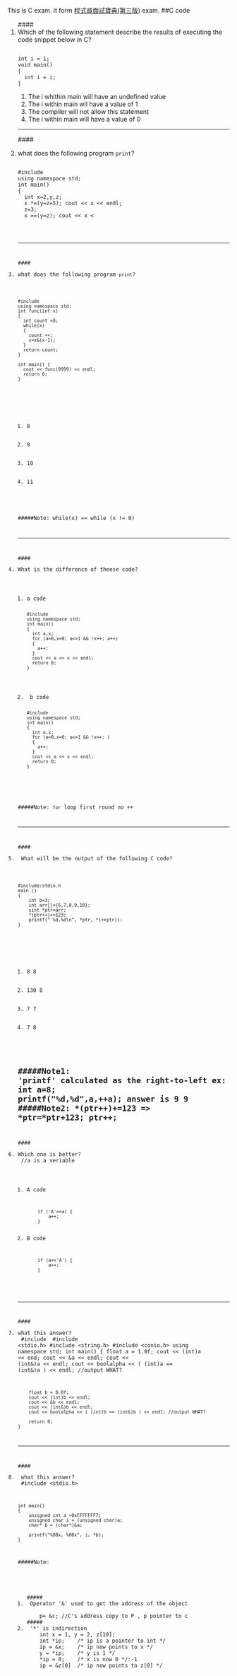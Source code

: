 This is C exam. it form [程式員面試寶典(第三版)](http://m.sanmin.com.tw/Product/Index/001680953) exam.
##C code
<ol>
####<li> Which of the following statement describe the results of executing the code snippet below in C?</li>
<pre><code>
int i = 1;
void main()
{
  int i = i;
}
</code></pre>

<ol>
<li>The i whithin main will have an undefined value</li>
<li>The i within main wil have a value of 1</li>
<li>The compiler will not allow this statement</li>
<li>The i within main will have a value of 0</li>
</ol>

---

####<li>what does the following program `print`?</li>
<pre><code>
#include <iostream>
using namespace std;
int main()
{
  int x=2,y,z;
  x *=(y=z=5); cout << x << endl;
  z=3;
  x ==(y=z); cout << x <<endl;
  x =(y==z); cout << x <<endl;
  x =(y&z); cout << x <<endl;
  x =(y&&z); cout << x << endl;
  y=4;
  x=(y|z); cout << x << endl;
  x=(y||z); cout << x << endl;
  return 0;
}
</code></pre>

---

####<li>what does the following program `print`?</li>
<pre><code>
#include <iostream>
using namespace std;
int func(int x)
{
  int count =0;
  while(x)
  {
    count ++;
    x=x&(x-1);
  }
  return count;
}

int main() {
  cout << func(9999) << endl;
  return 0;
}
</code></pre>
  <ol>
  <li>8</li>
  <li>9</li>
  <li>10</li>
  <li>11</li>
  </ol>

#####Note: while(x) == while (x != 0)

---

####<li>What is the difference of theese code?</li>

<ol>
<li>a code
<pre><code>
#include <iostream>
using namespace std;
int main()
{
  int a,x;
  for (a=0,x=0; a<=1 && !x++; a++)
  {
    a++;
  }
  cout << a << x << endl;
  return 0;
}
</code></pre>
</li>

<li> b code
<pre><code>
#include <iostream>
using namespace std;
int main()
{
  int a,x;
  for (a=0,x=0; a<=1 && !x++; )
  {
    a++;
  }
  cout << a << x << endl;
  return 0;
}
</code></pre>
</li>
</ol>

#####Note: `for` loop first round no ++

---

####<li> What will be the output of the following C code?</li>

<pre><code>
#include:stdio.h
main ()
{
	int b=3;
	int arr[]={6,7,8,9,10};
	sint *ptr=arr;
	*(ptr++)+=123;
	printf(" %d,%d\n", *ptr, *(++ptr));
}
</code></pre>
 <ol>
 <li>8 8</li>
 <li>130 8</li>
 <li>7 7</li>
 <li>7 8</li>
 </ol>

#####Note1: 'printf' calculated as the right-to-left 
	ex: 
	int a=8;
	printf("%d,%d",a,++a);
	answer is 9 9
#####Note2: \*(ptr++)+=123 => \*ptr=\*ptr+123; ptr++;
---

####<li>Which one is better?</li>
	//a is a veriable
<ol>
<li>A code
 <pre><code>
	if ('A'==a) {
		a++;
	}
</code></pre></li>
<li>B code
 <pre><code>
	if (a=='A') {
		a++;
	}
</code></pre></li>
</ol>

---
####<li>what this answer?</li>
	#include <iostream>
	#include <stdio.h>
	#include <string.h>
	#include <conio.h>
	using namespace std;
	int main()
	{
		float a = 1.0f;
		cout << (int)a << end;
		cout << &a << endl;
		cout << (int&)a << endl;
		cout << boolalpha << ( (int)a == (int&)a ) << endl; //output WHAT?
		
		float b = 0.0f;
		cout << (int)b << endl;
		cout << &b << endl;
		cout << (int&)b << endl;
		cout << boolalpha << ( (int)b == (int&)b ) << endl; //output WHAT?
		
		return 0;
	}

---
####<li> what this answer?</li>
	#include <stdio.h>
	
	int main()
	{
		unsigned int a =0xFFFFFFF7;
		unsigned char i = (unsigned char)a;
		char* b = (char*)&a;

		printf("%08x, %08x", i, *b);
	}

#####Note:
 <ol>
##### <li> Operator '&' used to get the address of the object</li>
	p= &c; //C's address copy to P , p pointer to c
##### <li> '*' is indirection
	int x = 1, y = 2, z[10];
	int *ip; 	/* ip is a pointer to int */
	ip = &x;	/* ip now points to x */
	y = *ip;	/* y is 1 */
	*ip = 0;	/* x is now 0 */:-1
	ip = &z[0]	/* ip now points to z[0] */
